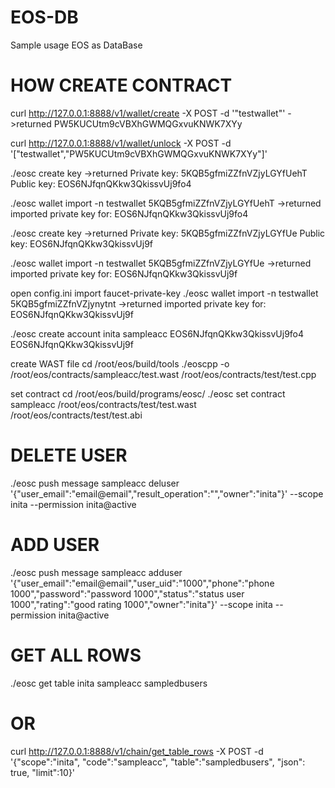 # EOS-DB
Sample usage EOS as DataBase

# HOW CREATE CONTRACT

curl http://127.0.0.1:8888/v1/wallet/create -X POST -d '"testwallet"'
->returned
PW5KUCUtm9cVBXhGWMQGxvuKNWK7XYy

curl http://127.0.0.1:8888/v1/wallet/unlock -X POST -d '["testwallet","PW5KUCUtm9cVBXhGWMQGxvuKNWK7XYy"]'

./eosc create key
->returned
Private key: 5KQB5gfmiZZfnVZjyLGYfUehT
Public key: EOS6NJfqnQKkw3QkissvUj9fo4

./eosc wallet import -n testwallet 5KQB5gfmiZZfnVZjyLGYfUehT
->returned
imported private key for: EOS6NJfqnQKkw3QkissvUj9fo4

./eosc create key
->returned
Private key: 5KQB5gfmiZZfnVZjyLGYfUe
Public key: EOS6NJfqnQKkw3QkissvUj9f

./eosc wallet import -n testwallet 5KQB5gfmiZZfnVZjyLGYfUe
->returned
imported private key for: EOS6NJfqnQKkw3QkissvUj9f

open config.ini
import faucet-private-key
./eosc wallet import -n testwallet 5KQB5gfmiZZfnVZjynytnt
->returned
imported private key for: EOS6NJfqnQKkw3QkissvUj9f

./eosc create account inita sampleacc EOS6NJfqnQKkw3QkissvUj9fo4 EOS6NJfqnQKkw3QkissvUj9f

create WAST file
cd /root/eos/build/tools
./eoscpp -o /root/eos/contracts/sampleacc/test.wast /root/eos/contracts/test/test.cpp

set contract
cd /root/eos/build/programs/eosc/
./eosc set contract sampleacc /root/eos/contracts/test/test.wast /root/eos/contracts/test/test.abi


# DELETE USER

./eosc push message sampleacc deluser '{"user_email":"email@email","result_operation":"","owner":"inita"}' --scope inita --permission inita@active


# ADD USER

./eosc push message sampleacc adduser '{"user_email":"email@email","user_uid":"1000","phone":"phone 1000","password":"password 1000","status":"status user 1000","rating":"good rating 1000","owner":"inita"}' --scope inita --permission inita@active

# GET ALL ROWS

./eosc get table inita sampleacc sampledbusers

# OR

curl http://127.0.0.1:8888/v1/chain/get_table_rows -X POST -d '{"scope":"inita", "code":"sampleacc", "table":"sampledbusers", "json": true, "limit":10}'
